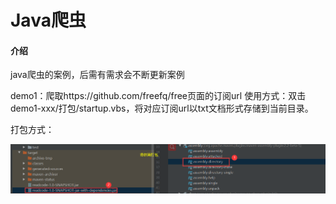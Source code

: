 # Java爬虫

#### 介绍
java爬虫的案例，后需有需求会不断更新案例

demo1：爬取https://github.com/freefq/free页面的订阅url
使用方式：双击 demo1-xxx/打包/startup.vbs，将对应订阅url以txt文档形式存储到当前目录。

打包方式：

![image-20211102171452705](./images/20211102171452.png)    

